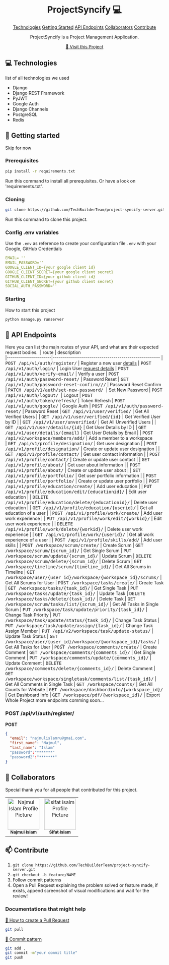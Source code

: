                      
<h1 align="center" style="font-weight: bold;">ProjectSyncify 💻</h1>

<p align="center">
<a href="#tech">Technologies</a>
<a href="#started">Getting Started</a>
<a href="#routes">API Endpoints</a>
<a href="#colab">Collaborators</a>
<a href="#contribute">Contribute</a> 
</p>


<p align="center">ProjectSyncify is a Project Management Application.</p>


<p align="center">
<a href="https://github.com/TechBuilderTeam/project-syncify-server/">📱 Visit this Project</a>
</p>
 
<h2 id="technologies">💻 Technologies</h2>

list of all technologies we used
- Django
- Django REST Framework
- PyJWT
- Google Auth
- Django Channels
- PostgreSQL
- Redis
 
<h2 id="started">🚀 Getting started</h2>

Skip for now
 
<h3>Prerequisites</h3>

```bash
pip install -r requirements.txt
```

Run this command to install all prerequisites. Or have a look on 'requirements.txt'.


 
<h3>Cloning</h3>


```bash
git clone https://github.com/TechBuilderTeam/project-syncify-server.git
```

Run this command to clone this project.
 
<h3>Config .env variables</h2>

Use the `.env` as reference to create your configuration file `.env` with your 
Google, GitHub Credentials

```yaml
EMAIL= ''
EMAIL_PASSWORD='' 
GOOGLE_CLIENT_ID={your google client id}
GOOGLE_CLIENT_SECRET={your google client secret}
GITHUB_CLIENT_ID={your github client id}
GITHUB_CLIENT_SECRET={your github client secret}
SOCIAL_AUTH_PASSWORD=''
```
 
<h3>Starting</h3>

How to start this project

```bash
python manage.py runserver
```
 
<h2 id="routes">📍 API Endpoints</h2>

Here you can list the main routes of your API, and what are their expected request bodies.
​
| route               | description                                          
|----------------------|-----------------------------------------------------
| <kbd>POST /api/v1/auth/register/</kbd>     | Register a new user [details](#get-auth-register-details)
| <kbd>POST /api/v1/auth/login/</kbd>     | Login User [request details](#post-auth-detail)
| <kbd>POST /api/v1/auth/verify-email/</kbd>     | Verify a user
| <kbd>POST /api/v1/auth/password-reset/</kbd>     | Password Reset
| <kbd>GET /api/v1/auth/password-reset-confirm/<uidb64>/<token>/</kbd>    | Password Reset Confirm
| <kbd>PATCH /api/v1/auth/set-new-password/ </kbd>     | Set New Password
| <kbd>POST  /api/v1/auth/logout/ </kbd>     | Logout 
| <kbd>POST /api/v1/auth/token/refresh/</kbd>     | Token Refresh 
| <kbd>POST /api/v1/auth/google/</kbd>     | Google Auth
| <kbd>POST /api/v1/auth/password-reset/</kbd>     | Password Reset
| <kbd>GET /api/v1/user/verified/</kbd>              | Get All Verified Users        |
| <kbd>GET /api/v1/user/verified/{id}</kbd>          | Get Verified User by ID       |
| <kbd>GET /api/v1/user/unverified/</kbd>            | Get All Unverified Users      |
| <kbd>GET /api/v1/user/details/{id}</kbd>           | Get User Details by ID        |
| <kbd>GET /api/v1/user/details/{email}</kbd>        | Get User Details by Email     |
| <kbd>POST /api/v2/workspace/members/add/</kbd>        | Add a member to a workspace        
| <kbd>GET /api/v1/profile/designation/</kbd>            | Get user designation       |
| <kbd>POST /api/v1/profile/designation/</kbd>           | Create or update user designation |
| <kbd>GET /api/v1/profile/contact/</kbd>                | Get user contact information |
| <kbd>POST /api/v1/profile/contact/</kbd>               | Create or update user contact |
| <kbd>GET /api/v1/profile/about/</kbd>                  | Get user about information |
| <kbd>POST /api/v1/profile/about/</kbd>                 | Create or update user about |
| <kbd>GET /api/v1/profile/portfolio/</kbd>             | Get user portfolio information |
| <kbd>POST /api/v1/profile/portfolio/</kbd>            | Create or update user portfolio |
| <kbd>POST /api/v1/profile/education/create/</kbd>     | Add user education |
| <kbd>PUT /api/v1/profile/education/edit/{educationid}/</kbd> | Edit user education |
| <kbd>DELETE /api/v1/profile/education/delete/{educationid}/</kbd> | Delete user education |
| <kbd>GET /api/v1/profile/education/{userid}/</kbd>     | Get all education of a user |
| <kbd>POST /api/v1/profile/work/create/</kbd>           | Add user work experience |
| <kbd>PUT /api/v1/profile/work/edit/{workid}/</kbd>     | Edit user work experience |
| <kbd>DELETE /api/v1/profile/work/delete/{workid}/</kbd> | Delete user work experience |
| <kbd>GET /api/v1/profile/work/{userid}/</kbd>          | Get all work experience of a user |
| <kbd>POST /api/v1/profile/skills/add/</kbd>           | Add user skills |
| <kbd>POST /workspace/scrum/create/</kbd>     | Create Scrum
| <kbd>GET /workspace/scrum/{scrum_id}/</kbd>     | Get Single Scrum
| <kbd>PUT /workspace/scrum/update/{scrum_id}/</kbd>     | Update Scrum
| <kbd>DELETE /workspace/scrum/delete/{scrum_id}/</kbd>     | Delete Scrum
| <kbd>GET /workspace/timeline/scrum/{timeline_id}/</kbd>     | Get All Scrums in Timeline
| <kbd>GET /workspace/user/{user_id}/workspace/{workspace_id}/scrums/</kbd>     | Get All Scrums for User
| <kbd>POST /workspace/tasks/create/</kbd>     | Create Task
| <kbd>GET /workspace/tasks/{task_id}/</kbd>     | Get Single Task
| <kbd>PUT /workspace/tasks/update/{task_id}/</kbd>     | Update Task
| <kbd>DELETE /workspace/tasks/delete/{task_id}/</kbd>     | Delete Task
| <kbd>GET /workspace/scrum/tasks/list/{scrum_id}/</kbd>     | Get All Tasks in Single Scrum
| <kbd>PUT /workspace/task/update/priority/{task_id}/</kbd>     | Change Task Priority
| <kbd>PUT /workspace/task/update/status/{task_id}/</kbd>     | Change Task Status
| <kbd>PUT /workspace/task/update/assign/{task_id}/</kbd>     | Change Task Assign Member
| <kbd>PUT /api/v2/workspace/task/update-status/</kbd>     | Update Task Status
| <kbd>GET /workspace/user/{user_id}/workspace/{workspace_id}/tasks/</kbd>     | Get All Tasks for User
| <kbd>POST /workspace/comments/create/</kbd>     | Create Comment
| <kbd>GET /workspace/comments/{comments_id}/</kbd>     | Get Single Comment
| <kbd>PUT /workspace/comments/update/{comments_id}/</kbd>     | Update Comment
| <kbd>DELETE /workspace/comments/delete/{comments_id}/</kbd>     | Delete Comment
| <kbd>GET /workspace/workspace/singletask/comments/list/{task_id}/</kbd>     | Get All Comments in Single Task
| <kbd>GET /workspace/counts/</kbd>     | Get All Counts for Website
| <kbd>GET /workspace/dashbordinfo/{workspace_id}/</kbd>     | Get Dashboard Info
| <kbd>GET /workspace/pdf/{workspace_id}/</kbd>     | Export Whole Project
more endpoints comming soon...

<h3 id="get-auth-register-details">POST /api/v1/auth/register/</h3>

**POST**
```json
{
  "email": "najmulislamru@gmai.com",
  "first_name": "Najmul",
  "last_name": "Islam"
  "password":"*******"
  "password2":"*******"
}
```

<!--<h3 id="post-auth-detail">POST /authenticate</h3>-->

<!--**REQUEST**-->
<!--```json-->
<!--{-->
<!--  "username": "fernandakipper",-->
<!--  "password": "4444444"-->
<!--}-->
<!--```-->

<!--**RESPONSE**-->
<!--```json-->
<!--{-->
<!--  "token": "OwoMRHsaQwyAgVoc3OXmL1JhMVUYXGGBbCTK0GBgiYitwQwjf0gVoBmkbuyy0pSi"-->
<!--}-->
<!--```-->
 
<h2 id="colab">🤝 Collaborators</h2>

<p>Special thank you for all people that contributed for this project.</p>
<table>
<tr>

<td align="center">
<a href="https://github.com/najmulislamnajim">
<img src="https://i.pinimg.com/736x/90/e7/37/90e7370bc6c22359dc07c5f8b057a5ce.jpg" width="100px;" alt="Najmul Islam Profile Picture"/><br>
<sub>
<b>Najmul Islam</b>
</sub>
</a>
</td>

<td align="center">
<a href="https://github.com/Sifathislam">
<img src="https://avatars.githubusercontent.com/u/105329974?v=4" width="100px;" alt="sifat isalm Profile Picture"/><br>
<sub>
<b>Sifat Islam</b>
</sub>
</a>
</td>



</tr>
</table>
 
<h2 id="contribute">📫 Contribute</h2>



1. `git clone https://github.com/TechBuilderTeam/project-syncify-server.git`
2. `git checkout -b feature/NAME`
3. Follow commit patterns
4. Open a Pull Request explaining the problem solved or feature made, if exists, append screenshot of visual modifications and wait for the review!
 
<h3>Documentations that might help</h3>

[📝 How to create a Pull Request](#)
```bash
git pull
```
[💾 Commit pattern](#)
```bash
git add .
git commit -m"your commit title"
git push
```
